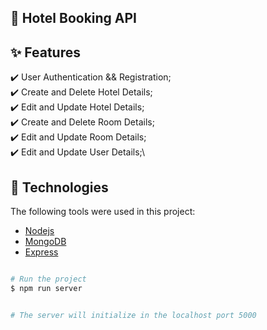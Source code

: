## :dart: Hotel Booking API

## :sparkles: Features

:heavy_check_mark: User Authentication && Registration;\
:heavy_check_mark: Create and Delete Hotel Details;\
:heavy_check_mark: Edit and Update Hotel Details;\
:heavy_check_mark: Create and Delete Room Details;\
:heavy_check_mark: Edit and Update Room Details;\
:heavy_check_mark: Edit and Update User Details;\

## :rocket: Technologies

The following tools were used in this project:

- [Nodejs](https://nodejs.org/en/)
- [MongoDB](https://www.mongodb.com/)
- [Express](https://expressjs.com/)

```bash

# Run the project
$ npm run server


# The server will initialize in the localhost port 5000
```
